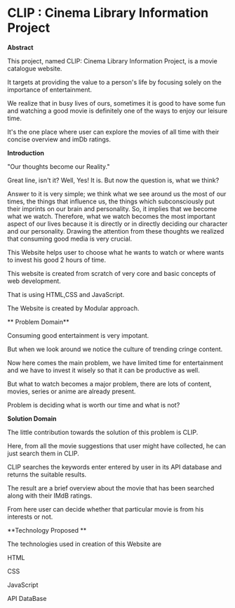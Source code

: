 # CLIP :  Cinema Library Information Project

**Abstract**

This project, named CLIP: Cinema Library Information Project, is a movie catalogue website.

It targets at providing the value to a person's life by focusing solely on the importance of entertainment.

We realize that in busy lives of ours, sometimes it is good to have some fun and watching a good movie is definitely one of the ways to enjoy our leisure time.

It's the one place where user can explore the movies of all time with their concise overview and imDb ratings.


**Introduction**

"Our thoughts become our Reality."

Great line, isn't it? Well, Yes! It is. But now the question is, what we think?

Answer to it is very simple; we think what we see around us the most of our times, the things that influence us, the things which subconsciously put their imprints on our brain and personality. So, it implies that we become what we watch. Therefore, what we watch becomes the most important aspect of our lives because it is directly or in directly deciding our character and our personality. Drawing the attention from these thoughts we realized that consuming good media is very crucial.

This Website helps user to choose what he wants to watch or where wants to invest his good 2 hours of time.

This website is created from scratch of very core and basic concepts of web development.

That is using HTML,CSS and JavaScript.

The Website is created by Modular approach.

** Problem Domain**

Consuming good entertainment is very impotant.

But when we look around we notice the culture of trending cringe content.

Now here comes the main problem, we have limited time for entertainment and we have to invest it wisely so that it can be productive as well.

But what to watch becomes a major problem, there are lots of content, movies, series or anime are already present.

Problem is deciding what is worth our time and what is not?

**Solution Domain**

The little contribution towards the solution of this problem is CLIP.

Here, from all the movie suggestions that user might have collected, he can just search them in CLIP.

CLIP searches the keywords enter entered by user in its API database and returns the suitable results.

The result are a brief overview about the movie that has been searched along with their IMdB ratings.

From here user can decide whether that particular movie is from his interests or not.


**Technology Proposed **

The technologies used in creation of this Website are

HTML

CSS

JavaScript

API DataBase
